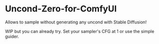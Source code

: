 # Uncond-Zero-for-ComfyUI
Allows to sample without generating any uncond with Stable Diffusion!

WIP but you can already try. Set your sampler's CFG at 1 or use the simple guider.
